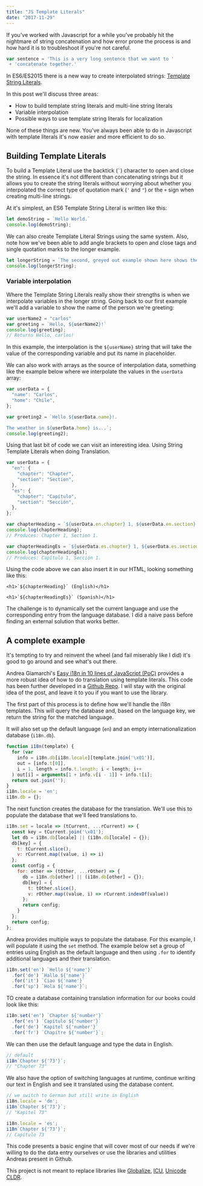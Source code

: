 ```yaml
---
title: "JS Template Literals"
date: "2017-11-29"
---
```


If you've worked with Javascript for a while you've probably hit the nightmare of string concatenation and how error prone the process is and how hard it is to troubleshoot if you're not careful.

```javascript
var sentence = 'This is a very long sentence that we want to '
 + 'concatenate together.'
```

In ES6/ES2015 there is a new way to create interpolated strings: [Template String Literals](https://developer.mozilla.org/en-US/docs/Web/JavaScript/Reference/Template_literals).

In this post we'll discuss three areas:

- How to build template string literals and multi-line string literals
- Variable interpolation
- Possible ways to use template string literals for localization

None of these things are new. You've always been able to do in Javascript with template literals it's now easier and more efficient to do so.

## Building Template Literals

To build a Template Literal use the backtick (`` ` ``) character to open and close the string. In essence it's not different than concatenating strings but it allows you to create the string literals without worrying about whether you interpolated the correct type of quotation mark (`'` and `"`) or the `+` sign when creating multi-line strings.

At it's simplest, an ES6 Template String Literal is written like this:

```javascript
let demoString = `Hello World.`
console.log(demoString);
```

We can also create Template Literal Strings using the same system. Also, note how we've been able to add angle brackets to open and close tags and single quotation marks to the longer example.

```javascript
let longerString = `The second, greyed out example shown here shows the faux subscripts the browser creates by scaling whatever you put in the <code></sub></code> tag; by using the sinf class from Utility OpenType instead, you’ll use the optically correct glyphs included in your web font. In browsers that don’t support the OpenType features, the browser default will still be used.`
console.log(longerString);
```

### Variable interpolation

Where the Template String Literals really show their strengths is when we interpolate variables in the longer string. Going back to our first example we'll add a variable to show the name of the person we're greeting:

```javascript
var userName2 = "carlos"
var greeting = `Hello, ${userName2}!`
console.log(greeting);
// Returns Hello, carlos!
```

In this example, the interpolation is the `${userName}` string that will take the value of the corresponding variable and put its name in placeholder.

We can also work with arrays as the source of interpolation data, something like the example below where we interpolate the values in the `userData` array:

```javascript
var userData = {
  "name": "Carlos",
  "home": "Chile",
};

var greeting2 = `Hello ${userData.name}!.

The weather in ${userData.home} is...`;
console.log(greeting2);
```

Using that last bit of code we can visit an interesting idea. Using String Template Literals when doing Translation.

```javascript
var userData = {
  "en": {
    "chapter": "Chapter",
    "section": "Section",
  },
  "es": {
    "chapter": "Capítulo",
    "section": "Sección",
  },
};

var chapterHeading = `${userData.en.chapter} 1, ${userData.en.section} 1.`;
console.log(chapterHeading);
// Produces: Chapter 1, Section 1.

var chapterHeadingEs = `${userData.es.chapter} 1, ${userData.es.section} 1.`;
console.log(chapterHeadingEs);
// Produces: Capítulo 1, Sección 1.
```

Using the code above we can also insert it in our HTML, looking something like this:

```
<h1>`${chapterHeading}` (English)</h1>

<h1>`${chapterHeadingEs}` (Spanish)</h1>
```

The challenge is to dynamically set the current language and use the corresponding entry from the language database. I did a naive pass before finding an external solution that works better.

## A complete example

It's tempting to try and reinvent the wheel (and fail miserably like I did) it's good to go around and see what's out there.

Andrea Giamarchi's [Easy i18n in 10 lines of JavaScript (PoC)](https://codeburst.io/easy-i18n-in-10-lines-of-javascript-poc-eb9e5444d71e) provides a more robust idea of how to do translation using template literals. This code has been further developed in a [Github Repo](https://github.com/WebReflection/i18n-utils). I will stay with the original idea of the post, and leave it to you if you want to use the library.

The first part of this process is to define how we'll handle the i18n templates. This will query the database and, based on the language key, we return the string for the matched language.

It will also set up the default language (`en`) and an empty internationalization database (`i18n.db`).

```javascript
function i18n(template) {
  for (var
    info = i18n.db[i18n.locale][template.join('\x01')],
    out = [info.t[0]],
    i = 1, length = info.t.length; i < length; i++
  ) out[i] = arguments[1 + info.v[i - 1]] + info.t[i];
  return out.join('');
}
i18n.locale = 'en';
i18n.db = {};
```

The next function creates the database for the translation. We'll use this to populate the database that we'll feed translations to.

```javascript
i18n.set = locale => (tCurrent, ...rCurrent) => {
  const key = tCurrent.join('\x01');
  let db = i18n.db[locale] || (i18n.db[locale] = {});
  db[key] = {
    t: tCurrent.slice(),
    v: rCurrent.map((value, i) => i)
  };
  const config = {
    for: other => (tOther, ...rOther) => {
      db = i18n.db[other] || (i18n.db[other] = {});
      db[key] = {
        t: tOther.slice(),
        v: rOther.map((value, i) => rCurrent.indexOf(value))
      };
      return config;
    }
  };
  return config;
};
```

Andrea provides multiple ways to populate the database. For this example, I will populate it using the `set` method. The example below set a group of entries using English as the default language and then using `.for` to identify additional languages and their translation.

```javascript
i18n.set('en') `Hello ${'name'}`
  .for('de') `Hallo ${'name'}`
  .for('it') `Ciao ${'name'}`
  .for('sp') `Hola ${'name'}`;
```

TO create a database containing translation information for our books could look like this:

```javascript
i18n.set('en') `Chapter ${'number'}`
  .for('es') `Capítulo ${'number'}`
  .for('de') `Kapitel ${'number'}`
  .for('fr') `Chapitre ${'number'}`;
```

We can then use the default language and type the data in English.

```javascript
// default
i18n`Chapter ${'73'}`;
// "Chapter 73"
```

We also have the option of switching languages at runtime, continue writing our text in English and see it translated using the database content.

```javascript
// we switch to German but still write in English
i18n.locale = 'de';
i18n`Chapter ${'73'}`;
// "Kapitel 73"

i18n.locale = 'es';
i18n`Chapter ${'73'}`;
// Capítulo 73
```

This code presents a basic engine that will cover most of our needs if we're willing to do the data entry ourselves or use the libraries and utilities Andreas present in Github.

This project is not meant to replace libraries like [Globalize](https://github.com/globalizejs/globalize), [ICU](http://site.icu-project.org/), [Unicode CLDR](http://cldr.unicode.org/).
